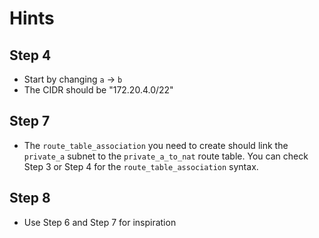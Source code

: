 # Hints

## Step 4

- Start by changing `a` -> `b`
- The CIDR should be "172.20.4.0/22"

## Step 7

- The `route_table_association` you need to create should link the `private_a` subnet to the `private_a_to_nat` route table.
You can check Step 3 or Step 4 for the `route_table_association` syntax.

## Step 8

- Use Step 6 and Step 7 for inspiration
